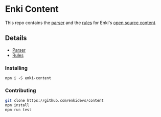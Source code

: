 # Enki Content

This repo contains the [parser](https://github.com/enkidevs/content/blob/master/src/parser.js) and the [rules](https://github.com/enkidevs/content/tree/master/src/rules) for Enki's [open source content](https://github.com/sagelabs/content).

## Details

- [Parser](https://github.com/enkidevs/content/tree/master/src/#parser)
- [Rules](https://github.com/enkidevs/content/tree/master/src/rules#rules)

### Installing
```
npm i -S enki-content
```

### Contributing
```bash
git clone https://github.com/enkidevs/content
npm install
npm run test
```
